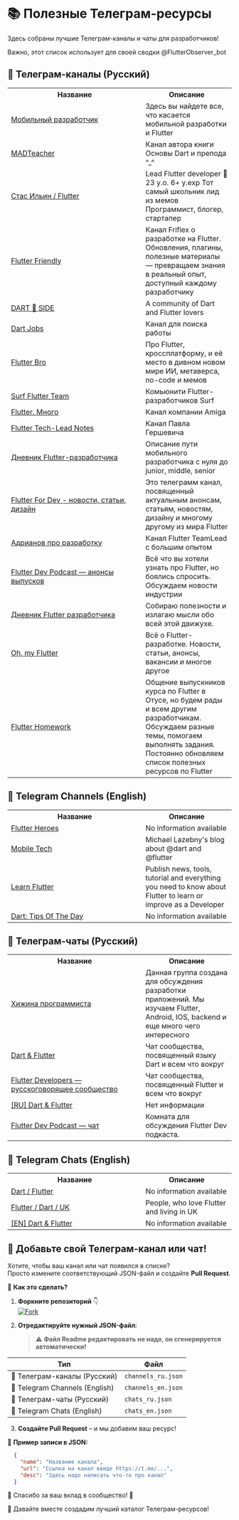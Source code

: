 # 📚 Полезные Телеграм-ресурсы

Здесь собраны лучшие Телеграм-каналы и чаты для разработчиков!

Важно, этот список использует для своей сводки @FlutterObserver_bot


## 📢 Телеграм-каналы (Русский)
<!-- START CHANNELS RU -->
<table>
  <tr>
    <th style="width: 60%;">Название</th>
    <th style="width: 40%;">Описание</th>
  </tr>
  <tr>
    <td><a href='https://t.me/mobile_developing'>Мобильный разработчик</a></td>
    <td>Здесь вы найдете все, что касается мобильной разработки и Flutter</td>
  </tr>
  <tr>
    <td><a href='https://t.me/madteacher_channel'>MADTeacher</a></td>
    <td>Канал автора книги  Основы Dart  и препода ^_^</td>
  </tr>
  <tr>
    <td><a href='https://t.me/frezycode'>Стас Ильин / Flutter</a></td>
    <td>Lead Flutter developer 👶23 y.o. 6+ y.exp Тот самый школьник лид из мемов Программист, блогер, стартапер</td>
  </tr>
  <tr>
    <td><a href='https://t.me/flutterfriendly'>Flutter Friendly</a></td>
    <td>Канал Friflex о разработке на Flutter. Обновления, плагины, полезные материалы — превращаем знания в реальный опыт, доступный каждому разработчику</td>
  </tr>
  <tr>
    <td><a href='https://t.me/dartside'>DART 🎯 SIDE</a></td>
    <td>A community of Dart and Flutter lovers</td>
  </tr>
  <tr>
    <td><a href='https://t.me/dartlang_jobs'>Dart Jobs</a></td>
    <td>Канал для поиска работы</td>
  </tr>
  <tr>
    <td><a href='https://t.me/flutterbro'>Flutter Bro</a></td>
    <td>Про Flutter, кроссплатформу, и её место в дивном новом мире ИИ, метаверса, no-code и мемов</td>
  </tr>
  <tr>
    <td><a href='https://t.me/surf_flutter'>Surf Flutter Team</a></td>
    <td>Комьюнити Flutter-разработчиков Surf</td>
  </tr>
  <tr>
    <td><a href='https://t.me/flutter_amiga'>Flutter. Много</a></td>
    <td>Канал компании Amiga</td>
  </tr>
  <tr>
    <td><a href='https://t.me/ftl_notes'>Flutter Tech-Lead Notes</a></td>
    <td>Канал Павла Гершевича</td>
  </tr>
  <tr>
    <td><a href='https://t.me/DiaryFlutterDev'>Дневник Flutter-разработчика</a></td>
    <td>Описание пути мобильного разработчика с нуля до junior, middle, senior</td>
  </tr>
  <tr>
    <td><a href='https://t.me/FlutterForDev'>Flutter For Dev - новости, статьи, дизайн</a></td>
    <td>Это телеграмм канал, посвященный актуальным анонсам, статьям, новостям, дизайну и многому другому из мира Flutter</td>
  </tr>
  <tr>
    <td><a href='https://t.me/adrianov_about'>Адрианов про разработку</a></td>
    <td>Канал Flutter TeamLead с большим опытом</td>
  </tr>
  <tr>
    <td><a href='https://t.me/flutterdevpodcast_news'>Flutter Dev Podcast — анонсы выпусков</a></td>
    <td>Всё что вы хотели узнать про Flutter, но боялись спросить. Обсуждаем новости индустрии</td>
  </tr>
  <tr>
    <td><a href='https://t.me/flutterdiary'>Дневник Flutter разработчика</a></td>
    <td>Собираю полезности и излагаю мысли обо всей этой движухе.</td>
  </tr>
  <tr>
    <td><a href='https://t.me/ohmyflutter'>Oh, my Flutter</a></td>
    <td>Всё о Flutter-разработке. Новости, статьи, анонсы, вакансии и многое другое</td>
  </tr>
  <tr>
    <td><a href='https://t.me/flutter_homework'>Flutter Homework</a></td>
    <td>Общение выпускников курса по Flutter в Отусе, но будем рады и всем другим разработчикам. Обсуждаем разные темы, помогаем выполнять задания. Постоянно обновляем список полезных ресурсов по Flutter</td>
  </tr>
</table>

<!-- END CHANNELS RU -->

## 📢 Telegram Channels (English)
<!-- START CHANNELS EN -->
<table>
  <tr>
    <th style="width: 60%;">Название</th>
    <th style="width: 40%;">Описание</th>
  </tr>
  <tr>
    <td><a href='https://t.me/flutterDev'>Flutter Heroes</a></td>
    <td>No information available</td>
  </tr>
  <tr>
    <td><a href='https://t.me/mdevnotes'>Mobile Tech</a></td>
    <td>Michael Lazebny's blog about @dart and @flutter</td>
  </tr>
  <tr>
    <td><a href='https://t.me/pathto_flutter'>Learn Flutter</a></td>
    <td>Publish news, tools, tutorial and everything you need to know about Flutter to learn or improve as a Developer</td>
  </tr>
  <tr>
    <td><a href='https://t.me/dart_tips'>Dart: Tips Of The Day</a></td>
    <td>No information available</td>
  </tr>
</table>

<!-- END CHANNELS EN -->

## 💬 Телеграм-чаты (Русский)
<!-- START CHATS RU -->
<table>
  <tr>
    <th style="width: 60%;">Название</th>
    <th style="width: 40%;">Описание</th>
  </tr>
  <tr>
    <td><a href='https://t.me/dev_hut'>Хижина программиста</a></td>
    <td>Данная группа создана для обсуждения разработки приложений. Мы изучаем Flutter, Android, IOS, backend и еще много чего интересного</td>
  </tr>
  <tr>
    <td><a href='https://t.me/rudart'>Dart & Flutter</a></td>
    <td>Чат сообщества, посвященный языку Dart и всем что вокруг</td>
  </tr>
  <tr>
    <td><a href='https://t.me/flutter_rus'>Flutter Developers — русскоговорящее сообщество</a></td>
    <td>Чат сообщества, посвященный Flutter и всем что вокруг</td>
  </tr>
  <tr>
    <td><a href='https://t.me/ru_dart'>[RU] Dart & Flutter</a></td>
    <td>Нет информации</td>
  </tr>
  <tr>
    <td><a href='https://t.me/flutterdevpodcast'>Flutter Dev Podcast — чат</a></td>
    <td>Комната для обсуждения Flutter Dev подкаста.</td>
  </tr>
</table>

<!-- END CHATS RU -->

## 💬 Telegram Chats (English)
<!-- START CHATS EN -->
<table>
  <tr>
    <th style="width: 60%;">Название</th>
    <th style="width: 40%;">Описание</th>
  </tr>
  <tr>
    <td><a href='https://t.me/dartlang_group'>Dart / Flutter</a></td>
    <td>No information available</td>
  </tr>
  <tr>
    <td><a href='https://t.me/flutter_uk'>Flutter / Dart / UK</a></td>
    <td>People, who love Flutter and living in UK</td>
  </tr>
  <tr>
    <td><a href='https://t.me/en_dart'>[EN] Dart & Flutter</a></td>
    <td>No information available</td>
  </tr>
</table>

<!-- END CHATS EN -->

## 📢 Добавьте свой Телеграм-канал или чат!

Хотите, чтобы ваш канал или чат появился в списке?  
Просто измените соответствующий JSON-файл и создайте **Pull Request**.

📌 **Как это сделать?**
1. **Форкните репозиторий** 👇  
   [![Fork](https://img.shields.io/badge/Fork-Create%20your%20copy-blue?style=for-the-badge&logo=github)](https://github.com/YOUR_REPO_NAME/fork)

2. **Отредактируйте нужный JSON-файл**:

   > ⚠️ **Файл Readme редактировать не надо, он сгенерируется автоматически!**
   
| Тип | Файл |
|------|----------------|
| 📜 Телеграм-каналы (Русский) | `channels_ru.json` |
| 📜 Telegram Channels (English) | `channels_en.json` |
| 💬 Телеграм-чаты (Русский) | `chats_ru.json` |
| 💬 Telegram Chats (English) | `chats_en.json` |

3. **Создайте Pull Request** – и мы добавим ваш ресурс!

📂 **Пример записи в JSON:**
```json
  {
    "name": "Название канала",
    "url": "Ссылка на канал ввиде https://t.me/...",
    "desc": "Здесь надо написать что-то про канал"
  }
```

🚀 Спасибо за ваш вклад в сообщество! 🙌

💙 Давайте вместе создадим лучший каталог Телеграм-ресурсов!


